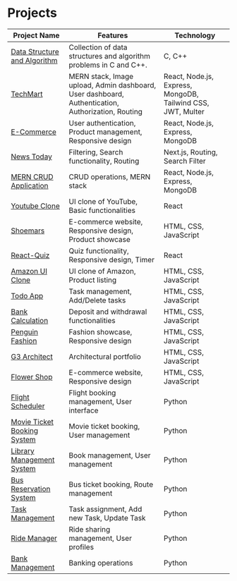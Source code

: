 # Projects

| Project Name | Features | Technology |
|--------------|----------|------------|
| [Data Structure and Algorithm](https://github.com/ih-rakib/Data-Structure-and-Algorithm) | Collection of data structures and algorithm problems in C and C++. | C, C++ |
| [TechMart](https://github.com/ih-rakib/TechMart) | MERN stack, Image upload, Admin dashboard, User dashboard, Authentication, Authorization, Routing | React, Node.js, Express, MongoDB, Tailwind CSS, JWT, Multer |
| [E-Commerce](https://github.com/ih-rakib/E-Commerce) | User authentication, Product management, Responsive design | React, Node.js, Express, MongoDB |
| [News Today](https://github.com/ih-rakib/News-Today) | Filtering, Search functionality, Routing | Next.js, Routing, Search Filter | [Live Link](https://news-today-six.vercel.app/) |
| [MERN CRUD Application](https://github.com/ih-rakib/mern-CRUD-application) | CRUD operations, MERN stack | React, Node.js, Express, MongoDB |
| [Youtube Clone](https://github.com/ih-rakib/youtube-clone) | UI clone of YouTube, Basic functionalities | React |
| [Shoemars](https://github.com/ih-rakib/Shoemars) | E-commerce website, Responsive design, Product showcase | HTML, CSS, JavaScript | [Live Link](https://ih-rakib.github.io/Shoemars/) |
| [React-Quiz](https://github.com/ih-rakib/React-Quiz) | Quiz functionality, Responsive design, Timer | React |
| [Amazon UI Clone](https://github.com/ih-rakib/Amazon-Clone) | UI clone of Amazon, Product listing | HTML, CSS, JavaScript | [Live Link](https://ih-rakib.github.io/Amazon-Clone/) |
| [Todo App](https://github.com/ih-rakib/Todo-App) | Task management, Add/Delete tasks | HTML, CSS, JavaScript | [Live Link](https://todo-app-delta-neon.vercel.app/) |
| [Bank Calculation](https://github.com/ih-rakib/Bank-Calculation) | Deposit and withdrawal functionalities | HTML, CSS, JavaScript | [Live Link](https://ih-rakib.github.io/Bank-Calculation/) |
| [Penguin Fashion](https://github.com/ih-rakib/Penguin-Fashion) | Fashion showcase, Responsive design | HTML, CSS, JavaScript | [Live Link](https://ih-rakib.github.io/Penguin-Fashion/) |
| [G3 Architect](https://github.com/ih-rakib/G3-Architect) | Architectural portfolio | HTML, CSS, JavaScript | [Live Link](https://ih-rakib.github.io/G3-Architect/) |
| [Flower Shop](https://github.com/ih-rakib/Flower-Shop) | E-commerce website, Responsive design | HTML, CSS, JavaScript | [Live Link](https://ih-rakib.github.io/Flower-Shop/) |
| [Flight Scheduler](https://github.com/ih-rakib/Flight-Scheduler) | Flight booking management, User interface | Python |
| [Movie Ticket Booking System](https://github.com/ih-rakib/Movie-Ticket-Booking-System) | Movie ticket booking, User management | Python |
| [Library Management System](https://github.com/ih-rakib/Library-Management-System) | Book management, User management | Python |
| [Bus Reservation System](https://github.com/ih-rakib/Bus-Reservation-System) | Bus ticket booking, Route management | Python |
| [Task Management](https://github.com/ih-rakib/Task-Management-) | Task assignment, Add new Task, Update Task | Python |
| [Ride Manager](https://github.com/ih-rakib/Ride-Manager) | Ride sharing management, User profiles | Python |
| [Bank Management](https://github.com/ih-rakib/bank-management) | Banking operations | Python |
